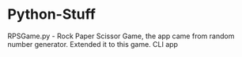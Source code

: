 # Python-Stuff

RPSGame.py - Rock Paper Scissor Game, the app came from random number generator. Extended it to this game. CLI app
